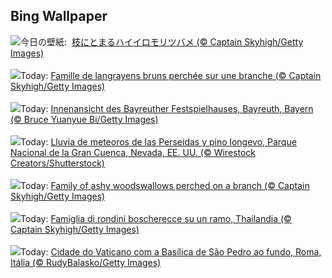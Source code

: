 ## Bing Wallpaper
![](https://www.bing.com/th?id=OHR.AshyWoodswallow_JA-JP4870541560_UHD.jpg&w=1000)今日の壁紙: &nbsp;[枝にとまるハイイロモリツバメ (© Captain Skyhigh/Getty Images)](https://www.bing.com/th?id=OHR.AshyWoodswallow_JA-JP4870541560_UHD.jpg)
<br><br/>
![](https://www.bing.com/th?id=OHR.AshyWoodswallow_FR-FR6064394705_UHD.jpg&w=1000)Today: [Famille de langrayens bruns perchée sur une branche (© Captain Skyhigh/Getty Images)](https://www.bing.com/th?id=OHR.AshyWoodswallow_FR-FR6064394705_UHD.jpg)
<br><br/>
![](https://www.bing.com/th?id=OHR.BayreuthTheatre_DE-DE1209418300_UHD.jpg&w=1000)Today: [Innenansicht des Bayreuther Festspielhauses, Bayreuth, Bayern (© Bruce Yuanyue Bi/Getty Images)](https://www.bing.com/th?id=OHR.BayreuthTheatre_DE-DE1209418300_UHD.jpg)
<br><br/>
![](https://www.bing.com/th?id=OHR.PerseidsPine_ES-ES6515069919_UHD.jpg&w=1000)Today: [Lluvia de meteoros de las Perseidas y pino longevo, Parque Nacional de la Gran Cuenca, Nevada, EE. UU. (© Wirestock Creators/Shutterstock)](https://www.bing.com/th?id=OHR.PerseidsPine_ES-ES6515069919_UHD.jpg)
<br><br/>
![](https://www.bing.com/th?id=OHR.AshyWoodswallow_EN-GB1919369910_UHD.jpg&w=1000)Today: [Family of ashy woodswallows perched on a branch (© Captain Skyhigh/Getty Images)](https://www.bing.com/th?id=OHR.AshyWoodswallow_EN-GB1919369910_UHD.jpg)
<br><br/>
![](https://www.bing.com/th?id=OHR.AshyWoodswallow_IT-IT3849663666_UHD.jpg&w=1000)Today: [Famiglia di rondini boscherecce su un ramo, Thailandia (© Captain Skyhigh/Getty Images)](https://www.bing.com/th?id=OHR.AshyWoodswallow_IT-IT3849663666_UHD.jpg)
<br><br/>
![](https://www.bing.com/th?id=OHR.VaticanCity_PT-BR6747306784_UHD.jpg&w=1000)Today: [Cidade do Vaticano com a Basílica de São Pedro ao fundo, Roma, Itália (© RudyBalasko/Getty Images)](https://www.bing.com/th?id=OHR.VaticanCity_PT-BR6747306784_UHD.jpg)
<br><br/>
